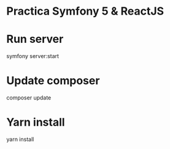 # Practica Symfony 5 & ReactJS

# Run server
symfony server:start

# Update composer
composer update

# Yarn install
yarn install
